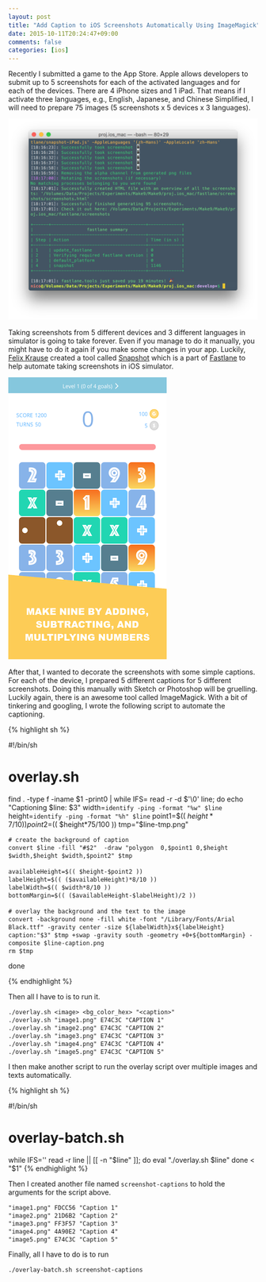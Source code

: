 ```yaml
---
layout: post
title: "Add Caption to iOS Screenshots Automatically Using ImageMagick"
date: 2015-10-11T20:24:47+09:00
comments: false
categories: [ios]
---
```


Recently I submitted a game to the App Store. Apple allows developers to submit up to 5 screenshots for each of the activated languages and for each of the devices. There are 4 iPhone sizes and 1 iPad. That means if I activate three languages, e.g., English, Japanese, and Chinese Simplified, I will need to prepare 75 images (5 screenshots x 5 devices x 3 languages).

<!-- more -->

![95 screenshots generated automatically](/assets/images/posts/fastlane-snapshot.png)

 Taking screenshots from 5 different devices and 3 different languages in simulator is going to take forever. Even if you manage to do it manually, you might have to do it again if you make some changes in your app. Luckily, [Felix Krause](https://twitter.com/KrauseFx) created a tool called [Snapshot](https://github.com/KrauseFx/snapshot) which is a part of [Fastlane](https://fastlane.tools) to help automate taking screenshots in iOS simulator.

 ![Captioned screenshots](/assets/images/posts/captioned-make9.png)

After that, I wanted to decorate the screenshots with some simple captions. For each of the device, I prepared 5 different captions for 5 different screenshots. Doing this manually with Sketch or Photoshop will be gruelling. Luckily again, there is an awesome tool called ImageMagick. With a bit of tinkering and googling, I wrote the following script to automate the captioning.

{% highlight sh %}

#!/bin/sh
# overlay.sh
find . -type f -iname $1 -print0 | while IFS= read -r -d $'\0' line; do
    echo "Captioning $line: $3"
    width=`identify -ping -format "%w" $line`
    height=`identify -ping -format "%h" $line`
    point1=$(( $height*7/10 ))
    point2=$(( $height*75/100 ))
    tmp="$line-tmp.png"

    # create the background of caption
    convert $line -fill "#$2"  -draw "polygon  0,$point1 0,$height $width,$height $width,$point2" $tmp

    availableHeight=$(( $height-$point2 ))
    labelHeight=$(( ($availableHeight)*8/10 ))
    labelWidth=$(( $width*8/10 ))
    bottomMargin=$(( ($availableHeight-$labelHeight)/2 ))

    # overlay the background and the text to the image
    convert -background none -fill white -font "/Library/Fonts/Arial Black.ttf" -gravity center -size ${labelWidth}x${labelHeight} caption:"$3" $tmp +swap -gravity south -geometry +0+${bottomMargin} -composite $line-caption.png
    rm $tmp
done

{% endhighlight %}

Then all I have to is to run it.

    ./overlay.sh <image> <bg_color_hex> "<caption>"
    ./overlay.sh "image1.png" E74C3C "CAPTION 1"
    ./overlay.sh "image2.png" E74C3C "CAPTION 2"
    ./overlay.sh "image3.png" E74C3C "CAPTION 3"
    ./overlay.sh "image4.png" E74C3C "CAPTION 4"
    ./overlay.sh "image5.png" E74C3C "CAPTION 5"

I then make another script to run the overlay script over multiple images and texts automatically.

{% highlight sh %}

#!/bin/sh

# overlay-batch.sh
while IFS='' read -r line || [[ -n "$line" ]]; do
    eval "./overlay.sh $line"
done < "$1"
{% endhighlight %}

Then I created another file named `screenshot-captions` to hold the arguments for the script above.

```
"image1.png" FDCC56 "Caption 1"
"image2.png" 21D6B2 "Caption 2"
"image3.png" FF3F57 "Caption 3"
"image4.png" 4A90E2 "Caption 4"
"image5.png" E74C3C "Caption 5"

```

Finally, all I have to do is to run

    ./overlay-batch.sh screenshot-captions
